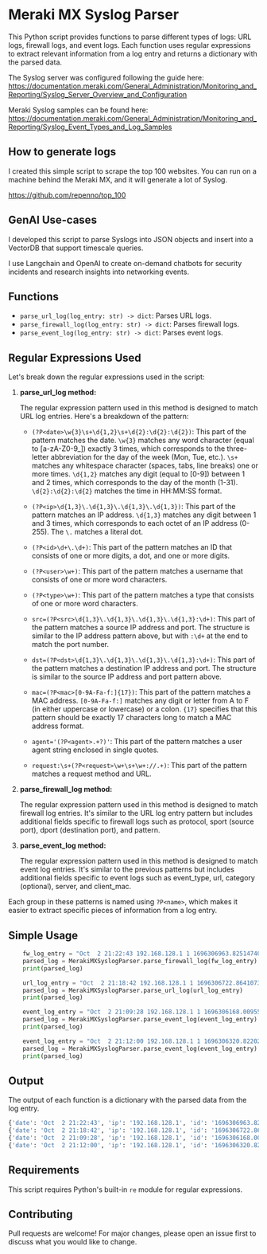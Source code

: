 # Meraki MX Syslog Parser

This Python script provides functions to parse different types of logs: URL logs, firewall logs, and event logs. Each function uses regular expressions to extract relevant information from a log entry and returns a dictionary with the parsed data.

The Syslog server was configured following the guide here: https://documentation.meraki.com/General_Administration/Monitoring_and_Reporting/Syslog_Server_Overview_and_Configuration

Meraki Syslog samples can be found here: https://documentation.meraki.com/General_Administration/Monitoring_and_Reporting/Syslog_Event_Types_and_Log_Samples

## How to generate logs

I created this simple script to scrape the top 100 websites. You can run on a machine behind the Meraki MX, and it will generate a lot of Syslog.

https://github.com/repenno/top_100

## GenAI Use-cases

I developed this script to parse Syslogs into JSON objects and insert into a VectorDB that support timescale queries. 

I use Langchain and OpenAI to create on-demand chatbots for security incidents and research insights into networking events.

## Functions

- `parse_url_log(log_entry: str) -> dict`: Parses URL logs.
- `parse_firewall_log(log_entry: str) -> dict`: Parses firewall logs.
- `parse_event_log(log_entry: str) -> dict`: Parses event logs.


## Regular Expressions Used

Let's break down the regular expressions used in the script:

1. **parse_url_log method:**

   The regular expression pattern used in this method is designed to match URL log entries. Here's a breakdown of the pattern:

   - `(?P<date>\w{3}\s+\d{1,2}\s+\d{2}:\d{2}:\d{2})`: This part of the pattern matches the date. `\w{3}` matches any word character (equal to [a-zA-Z0-9_]) exactly 3 times, which corresponds to the three-letter abbreviation for the day of the week (Mon, Tue, etc.). `\s+` matches any whitespace character (spaces, tabs, line breaks) one or more times. `\d{1,2}` matches any digit (equal to [0-9]) between 1 and 2 times, which corresponds to the day of the month (1-31). `\d{2}:\d{2}:\d{2}` matches the time in HH:MM:SS format.
   
   - `(?P<ip>\d{1,3}\.\d{1,3}\.\d{1,3}\.\d{1,3})`: This part of the pattern matches an IP address. `\d{1,3}` matches any digit between 1 and 3 times, which corresponds to each octet of an IP address (0-255). The `\.` matches a literal dot.

   - `(?P<id>\d+\.\d+)`: This part of the pattern matches an ID that consists of one or more digits, a dot, and one or more digits.

   - `(?P<user>\w+)`: This part of the pattern matches a username that consists of one or more word characters.

   - `(?P<type>\w+)`: This part of the pattern matches a type that consists of one or more word characters.

   - `src=(?P<src>\d{1,3}\.\d{1,3}\.\d{1,3}\.\d{1,3}:\d+)`: This part of the pattern matches a source IP address and port. The structure is similar to the IP address pattern above, but with `:\d+` at the end to match the port number.

   - `dst=(?P<dst>\d{1,3}\.\d{1,3}\.\d{1,3}\.\d{1,3}:\d+)`: This part of the pattern matches a destination IP address and port. The structure is similar to the source IP address and port pattern above.

   - `mac=(?P<mac>[0-9A-Fa-f:]{17})`: This part of the pattern matches a MAC address. `[0-9A-Fa-f:]` matches any digit or letter from A to F (in either uppercase or lowercase) or a colon. `{17}` specifies that this pattern should be exactly 17 characters long to match a MAC address format.

   - `agent='(?P<agent>.+?)'`: This part of the pattern matches a user agent string enclosed in single quotes.

   - `request:\s+(?P<request>\w+\s+\w+://.+)`: This part of the pattern matches a request method and URL.


2. **parse_firewall_log method:**

   The regular expression pattern used in this method is designed to match firewall log entries. It's similar to the URL log entry pattern but includes additional fields specific to firewall logs such as protocol, sport (source port), dport (destination port), and pattern.


3. **parse_event_log method:**

   The regular expression pattern used in this method is designed to match event log entries. It's similar to the previous patterns but includes additional fields specific to event logs such as event_type, url, category (optional), server, and client_mac.

Each group in these patterns is named using `?P<name>`, which makes it easier to extract specific pieces of information from a log entry.

## Simple Usage

```python
    fw_log_entry = "Oct  2 21:22:43 192.168.128.1 1 1696306963.825147405 satosugu firewall src=fe80::cde:941e:d4ef:3d22 dst=ff02::fb protocol=udp sport=5353 dport=5353 pattern: 1 all"
    parsed_log = MerakiMXSyslogParser.parse_firewall_log(fw_log_entry)
    print(parsed_log)

    url_log_entry = "Oct  2 21:18:42 192.168.128.1 1 1696306722.864107379 satosugu urls src=192.168.128.3:58754 dst=192.229.211.108:80 mac=0C:4D:E9:BE:F4:B2 agent='Mozilla/5.0 (X11; Ubuntu; Linux x86_64; rv:109.0) Gecko/20100101 Firefox/118.0' request: POST http://ocsp.digicert.com/"
    parsed_log = MerakiMXSyslogParser.parse_url_log(url_log_entry)
    print(parsed_log)

    event_log_entry = "Oct  2 21:09:28 192.168.128.1 1 1696306168.009553886 satosugu events content_filtering_block url='https://youtube.com/...' category0='User-defined Blacklist' server='192.178.50.78:443' client_mac='0C:4D:E9:BE:F4:B2'"
    parsed_log = MerakiMXSyslogParser.parse_event_log(event_log_entry)
    print(parsed_log)

    event_log_entry = "Oct  2 21:12:00 192.168.128.1 1 1696306320.822027826 satosugu events content_filtering_block url='https://xvideos.com/...' server='185.88.181.2:443' client_mac='0C:4D:E9:BE:F4:B2'"
    parsed_log = MerakiMXSyslogParser.parse_event_log(event_log_entry)
    print(parsed_log)

```

## Output

The output of each function is a dictionary with the parsed data from the log entry.

```python
{'date': 'Oct  2 21:22:43', 'ip': '192.168.128.1', 'id': '1696306963.825147405', 'user': 'satosugu', 'type': 'firewall', 'src': 'fe80::cde:941e:d4ef:3d22', 'dst': 'ff02::fb', 'protocol': 'udp', 'sport': '5353', 'dport': '5353', 'pattern': '1 all'}
{'date': 'Oct  2 21:18:42', 'ip': '192.168.128.1', 'id': '1696306722.864107379', 'user': 'satosugu', 'type': 'urls', 'src': '192.168.128.3:58754', 'dst': '192.229.211.108:80', 'mac': '0C:4D:E9:BE:F4:B2', 'agent': 'Mozilla/5.0 (X11; Ubuntu; Linux x86_64; rv:109.0) Gecko/20100101 Firefox/118.0', 'request': 'POST http://ocsp.digicert.com/'}
{'date': 'Oct  2 21:09:28', 'ip': '192.168.128.1', 'id': '1696306168.009553886', 'user': 'satosugu', 'type': 'events', 'event_type': 'content_filtering_block', 'url': 'https://youtube.com/...', 'category': 'User-defined Blacklist', 'server': '192.178.50.78:443', 'client_mac': '0C:4D:E9:BE:F4:B2'}
{'date': 'Oct  2 21:12:00', 'ip': '192.168.128.1', 'id': '1696306320.822027826', 'user': 'satosugu', 'type': 'events', 'event_type': 'content_filtering_block', 'url': 'https://xvideos.com/...', 'category': None, 'server': '185.88.181.2:443', 'client_mac': '0C:4D:E9:BE:F4:B2'}
```

## Requirements

This script requires Python's built-in `re` module for regular expressions.

## Contributing

Pull requests are welcome! For major changes, please open an issue first to discuss what you would like to change.

